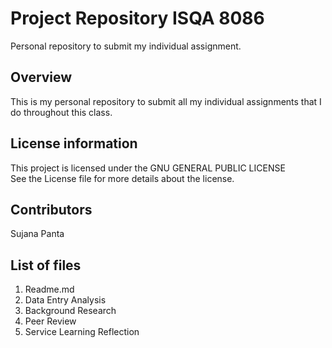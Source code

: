 # Project Repository ISQA 8086  
Personal repository to submit my individual assignment.  
  
## Overview  
This is my personal repository to submit all my individual assignments that I do throughout this class.  
>
## License information  
This project is licensed under the GNU GENERAL PUBLIC LICENSE  
See the License file for more details about the license.
>
## Contributors  
Sujana Panta
>
## List of files  
1. Readme.md
2. Data Entry Analysis
3. Background Research
4. Peer Review
5. Service Learning Reflection
